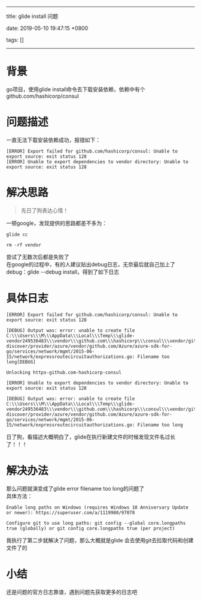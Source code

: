 
---

title: glide install 问题

date: 2019-05-10 19:47:15 +0800

tags: []

---
<a name="m3IOj"></a>
# 背景 
go项目，使用glide install命令去下载安装依赖，依赖中有个github.com/hashicorp/consul

<a name="dw95Z"></a>
# 问题描述
一直无法下载安装依赖成功，报错如下：

```
[ERROR] Export failed for github.com/hashicorp/consul: Unable to export source: exit status 128
[ERROR] Unable to export dependencies to vendor directory: Unable to export source: exit status 128
```

<a name="T1bDZ"></a>
# 解决思路
> 先日了狗表达心情！

一顿google，发现提供的思路都差不多为：

```
glide cc

rm -rf vendor
```
尝试了无数次后都是失败了<br />在google的过程中，有的人建议贴出debug日志，无奈最后就自己加上了debug：glide --debug install，得到了如下日志

<a name="BvYcu"></a>
# 具体日志

```
[ERROR] Export failed for github.com/hashicorp/consul: Unable to export source: exit status 128

[DEBUG] Output was: error: unable to create file C:\\\Users\\\M\\\AppData\\\Local\\\Temp\\\glide-vendor249536483\\\vendor\\\github.com\\\hashicorp\\\consul\\\vendor/github.com/hashicorp/go-discover/provider/azure/vendor/github.com/Azure/azure-sdk-for-go/services/network/mgmt/2015-06-15/network/expressroutecircuitauthorizations.go: Filename too long[DEBUG]

Unlocking https-github.com-hashicorp-consul

[ERROR] Unable to export dependencies to vendor directory: Unable to export source: exit status 128

[DEBUG] Output was: error: unable to create file C:\\\Users\\\M\\\AppData\\\Local\\\Temp\\\glide-vendor249536483\\\vendor\\\github.com\\\hashicorp\\\consul\\\vendor/github.com/hashicorp/go-discover/provider/azure/vendor/github.com/Azure/azure-sdk-for-go/services/network/mgmt/2015-06-15/network/expressroutecircuitauthorizations.go: Filename too long
```
日了狗，看描述大概明白了，glide在执行新建文件的时候发现文件名过长了！！！

<a name="KN3wD"></a>
# 解决办法
那么问题就演变成了glide error filename too long的问题了<br />具体方法：

```
Enable long paths on Windows (requires Windows 10 Anniversary Update or newer): https://superuser.com/a/1119980/97078

Configure git to use long paths: git config --global core.longpaths true (globally) or git config core.longpaths true (per project)
```
我执行了第二步就解决了问题，那么大概就是glide 会去使用git去拉取代码和创建文件了的 

<a name="8KWU0"></a>
# 小结
还是问题的官方日志靠谱，遇到问题先获取更多的日志吧

